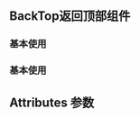 <script setup>
import demo1 from  './demo1.vue'
import demo2 from  './demo2.vue'
import Attributes from './Attributes.vue'
import preview from '@/components/preview.vue'

</script>

## BackTop返回顶部组件

### 基本使用
<demo1/>
<preview compName='backtop' demoName='demo1'/>

### 基本使用
<demo2/>
<preview compName='backtop' demoName='demo2'/>

## Attributes 参数
<Attributes/>
<br/>


